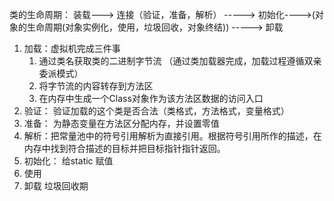 类的生命周期：
装载--->  连接（验证，准备，解析） -----> 初始化---->(对象的生命周期(对象实例化，使用，垃圾回收，对象终结)) -----> 卸载

 1. 加载：虚拟机完成三件事
    1. 通过类名获取类的二进制字节流 （通过类加载器完成，加载过程遵循双亲委派模式）
    2. 将字节流的内容转存到方法区
    3. 在内存中生成一个Class对象作为该方法区数据的访问入口
 2. 验证：
    验证加载的这个类是否合法（类格式，方法格式，变量格式）
 3. 准备：
    为静态变量在方法区分配内存，并设置零值
 4. 解析：把常量池中的符号引用解析为直接引用。根据符号引用所作的描述，在内存中找到符合描述的目标并把目标指针指针返回。
 5. 初始化：
    给static 赋值
 6. 使用
 7. 卸载 
    垃圾回收期
 
 